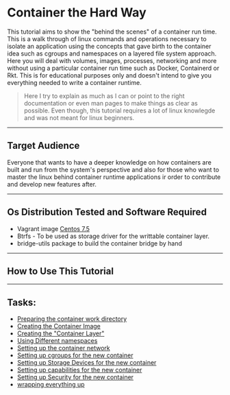 # Container the Hard Way

This tutorial aims to show the "behind the scenes" of a container run time. This is a walk through of linux commands and operations necessary to isolate an application using the concepts that gave birth to the container idea such as cgroups and namespaces on a layered file system approach. Here you will deal with volumes, images, processes, networking and more without using a particular container run time such as Docker, Containerd or Rkt. This is for educational purposes only and doesn't intend to give you everything needed to write a container runtime.

> Here I try to explain as much as I can or point to the right documentation or even man pages to make things as clear as possible. Even though, this tutorial requires a lot of linux knowlegde and was not meant for linux beginners.

---

## Target Audience

Everyone that wants to have a deeper knowledge on how containers are built and run from the system's perspective and also for those who want to master the linux behind container runtime applications ir order to contribute and develop new features after.

---

## Os Distribution Tested and Software Required

* Vagrant image [Centos 7.5](https://app.vagrantup.com/generic/boxes/centos7)
* Btrfs - To be used as storage driver for the writtable container layer.
* bridge-utils package to build the container bridge by hand

---
## How to Use This Tutorial




---

## Tasks:

* [Preparing the container work directory](docs/01-container_workdir.md)
* [Creating the Container Image](docs/02-container_image.md)
* [Creating the "Container Layer"](docs/03-container_layer.md)
* [Using Different namespaces](docs/04-namespaces.md)
* [Setting up the container network](docs/05-network.md)
* [Setting up cgroups for the new container](docs/06-cgroups.md)
* [Setting up Storage Devices for the new container]()
* [Setting up capabilities for the new container]()
* [Setting up Security for the new container]()
* [wrapping everything up]()